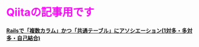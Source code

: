 # <font color="#ff00ff">Qiitaの記事用です
#### [Railsで「複数カラム」かつ「共通テーブル」にアソシエーション(1対多・多対多・自己結合)](https://qiita.com/RoaaaA/items/7f541509a1e2528e65a4)
